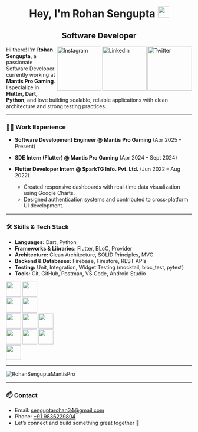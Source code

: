 <h1 align="center">Hey, I'm Rohan Sengupta <img src="https://raw.githubusercontent.com/aemmadi/aemmadi/master/wave.gif" width="30px"></h1> 
<h2 align="center">Software Developer</h2>

<a href="https://twitter.com/rohan_sen132" target="_blank"><img src="https://cdn2.iconfinder.com/data/icons/social-media-2199/64/social_media_isometric_6-twitter-512.png" height="120px" width="120px" alt="Twitter" align="right"></a>
<a href="https://www.linkedin.com/in/rohan-sengupta-193bb916a/" target="_blank"><img src="https://cdn2.iconfinder.com/data/icons/social-media-2199/64/social_media_isometric_14-linkedin-512.png" height="120px" width="120px" alt="LinkedIn" align="right"></a>
<a href="https://www.instagram.com/rohaaansen/" target="_blank"><img src="https://user-images.githubusercontent.com/64458868/139007412-d19d66a5-e265-4774-a045-22d038d2f0e4.png" height="120px" width="120px" alt="Instagram" align="right"></a>

Hi there! I'm **Rohan Sengupta**, a passionate Software Developer currently working at **Mantis Pro Gaming**.  
I specialize in **Flutter, Dart, Python**, and love building scalable, reliable applications with clean architecture and strong testing practices.

---

### 🧑‍💻 Work Experience

- **Software Development Engineer @ Mantis Pro Gaming** (Apr 2025 – Present)    

- **SDE Intern (Flutter) @ Mantis Pro Gaming** (Apr 2024 – Sept 2024)  

- **Flutter Developer Intern @ SparkTG Info. Pvt. Ltd.** (Jun 2022 – Aug 2022)  
  - Created responsive dashboards with real-time data visualization using Google Charts.  
  - Designed authentication systems and contributed to cross-platform UI development.  

---

### 🛠 Skills & Tech Stack

- **Languages:** Dart, Python
- **Frameworks & Libraries:** Flutter, BLoC, Provider  
- **Architecture:** Clean Architecture, SOLID Principles, MVC  
- **Backend & Databases:** Firebase, Firestore, REST APIs  
- **Testing:** Unit, Integration, Widget Testing (mocktail, bloc_test, pytest)  
- **Tools:** Git, GitHub, Postman, VS Code, Android Studio  

<p align="left">
  <img height="40" src="https://img.shields.io/badge/-Dart-blue?logo=dart&logoColor=white">
  <img height="40" src="https://img.shields.io/badge/-Flutter-blue?logo=flutter&logoColor=lightblue"><br>
  <img height="40" src="https://img.shields.io/badge/C-00599C?style=for-the-badge&logo=c&logoColor=white">
  <img height="40" src="https://img.shields.io/badge/C%2B%2B-00599C?style=for-the-badge&logo=c%2B%2B&logoColor=white"><br>
  <img height="40" src="https://img.shields.io/badge/Python-FFD43B?style=for-the-badge&logo=python&logoColor=darkgreen">
  <img height="40" src="https://img.shields.io/badge/-Flask-black?logo=flask&logoColor=white">
  <img height="40" src="https://img.shields.io/badge/MySQL-00000F?style=for-the-badge&logo=mysql&logoColor=white"><br>
  <img height="40" src="https://img.shields.io/badge/-DSA-orange">
  <img height="40" src="https://img.shields.io/badge/-Git-lightgreen?logo=git&logoColor=black">
  <img height="40" src="https://img.shields.io/badge/-Github-darkgreen?logo=github&logoColor=black"><br>
  <img height="40" src="https://img.shields.io/badge/-Markdown-black?logo=markdown&logoColor=white">
</p>

---

<p><img align="center" src="https://github-readme-streak-stats.herokuapp.com/?user=RohanSenguptaMantisPro&" alt="RohanSenguptaMantisPro" /></p>

---

### 📫 Contact

- Email: [senguptarohan34@gmail.com](mailto:senguptarohan34@gmail.com)  
- Phone: [+91 9836229804](tel:+919836229804)  
- Let’s connect and build something great together 🚀  

